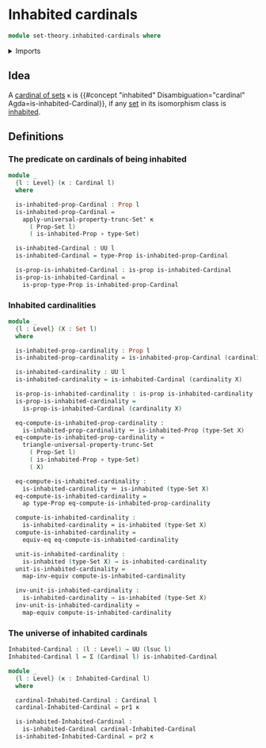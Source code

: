 # Inhabited cardinals

```agda
module set-theory.inhabited-cardinals where
```

<details><summary>Imports</summary>

```agda
open import foundation.action-on-identifications-functions
open import foundation.dependent-pair-types
open import foundation.equivalences
open import foundation.function-types
open import foundation.identity-types
open import foundation.inhabited-types
open import foundation.propositional-extensionality
open import foundation.propositions
open import foundation.set-truncations
open import foundation.sets
open import foundation.univalence
open import foundation.universe-levels

open import set-theory.cardinalities
```

</details>

## Idea

A [cardinal of sets](set-theory.cardinalities.lagda.md) `κ` is
{{#concept "inhabited" Disambiguation="cardinal"  Agda=is-inhabited-Cardinal}},
if any [set](foundation-core.sets.md) in its isomorphism class is
[inhabited](foundation-core.inhabited.md).

## Definitions

### The predicate on cardinals of being inhabited

```agda
module _
  {l : Level} (κ : Cardinal l)
  where

  is-inhabited-prop-Cardinal : Prop l
  is-inhabited-prop-Cardinal =
    apply-universal-property-trunc-Set' κ
      ( Prop-Set l)
      ( is-inhabited-Prop ∘ type-Set)

  is-inhabited-Cardinal : UU l
  is-inhabited-Cardinal = type-Prop is-inhabited-prop-Cardinal

  is-prop-is-inhabited-Cardinal : is-prop is-inhabited-Cardinal
  is-prop-is-inhabited-Cardinal =
    is-prop-type-Prop is-inhabited-prop-Cardinal
```

### Inhabited cardinalities

```agda
module _
  {l : Level} (X : Set l)
  where

  is-inhabited-prop-cardinality : Prop l
  is-inhabited-prop-cardinality = is-inhabited-prop-Cardinal (cardinality X)

  is-inhabited-cardinality : UU l
  is-inhabited-cardinality = is-inhabited-Cardinal (cardinality X)

  is-prop-is-inhabited-cardinality : is-prop is-inhabited-cardinality
  is-prop-is-inhabited-cardinality =
    is-prop-is-inhabited-Cardinal (cardinality X)

  eq-compute-is-inhabited-prop-cardinality :
    is-inhabited-prop-cardinality ＝ is-inhabited-Prop (type-Set X)
  eq-compute-is-inhabited-prop-cardinality =
    triangle-universal-property-trunc-Set
      ( Prop-Set l)
      ( is-inhabited-Prop ∘ type-Set)
      ( X)

  eq-compute-is-inhabited-cardinality :
    is-inhabited-cardinality ＝ is-inhabited (type-Set X)
  eq-compute-is-inhabited-cardinality =
    ap type-Prop eq-compute-is-inhabited-prop-cardinality

  compute-is-inhabited-cardinality :
    is-inhabited-cardinality ≃ is-inhabited (type-Set X)
  compute-is-inhabited-cardinality =
    equiv-eq eq-compute-is-inhabited-cardinality

  unit-is-inhabited-cardinality :
    is-inhabited (type-Set X) → is-inhabited-cardinality
  unit-is-inhabited-cardinality =
    map-inv-equiv compute-is-inhabited-cardinality

  inv-unit-is-inhabited-cardinality :
    is-inhabited-cardinality → is-inhabited (type-Set X)
  inv-unit-is-inhabited-cardinality =
    map-equiv compute-is-inhabited-cardinality
```

### The universe of inhabited cardinals

```agda
Inhabited-Cardinal : (l : Level) → UU (lsuc l)
Inhabited-Cardinal l = Σ (Cardinal l) is-inhabited-Cardinal

module _
  {l : Level} (κ : Inhabited-Cardinal l)
  where

  cardinal-Inhabited-Cardinal : Cardinal l
  cardinal-Inhabited-Cardinal = pr1 κ

  is-inhabited-Inhabited-Cardinal :
    is-inhabited-Cardinal cardinal-Inhabited-Cardinal
  is-inhabited-Inhabited-Cardinal = pr2 κ
```

